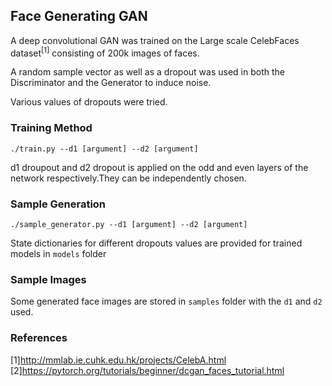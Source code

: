 ## Face Generating GAN

A deep convolutional GAN was trained on the Large scale CelebFaces dataset<sup>[1]</sup> consisting of 200k images of faces.

A random sample vector as well as a dropout was used in both the Discriminator and the Generator to induce  noise.

Various values of dropouts were tried.

### Training Method 
<code>./train.py --d1 [argument] --d2 [argument] </code>

d1 droupout and d2 dropout is applied on the odd and even layers of the network respectively.They can be independently chosen.

### Sample Generation

<code>./sample_generator.py --d1 [argument] --d2 [argument] </code>

State dictionaries for different dropouts values are provided for trained models in <code>models</code> folder

### Sample Images

Some generated face images are stored in <code>samples</code> folder with the <code>d1</code> and <code>d2</code> used.

### References  
[1]http://mmlab.ie.cuhk.edu.hk/projects/CelebA.html  
[2]https://pytorch.org/tutorials/beginner/dcgan_faces_tutorial.html


